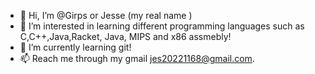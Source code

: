 - 👋 Hi, I’m @Girps or Jesse (my real name ) 
- 👀 I’m interested in learning different programming languages such as C,C++,Java,Racket, Java, MIPS and x86 assmebly! 
- 🌱 I’m currently learning git! 
- 📫 Reach me through my gmail jes20221168@gmail.com. 

<!---
Girps/Girps is a ✨ special ✨ repository because its `README.md` (this file) appears on your GitHub profile.
You can click the Preview link to take a look at your changes.
--->
